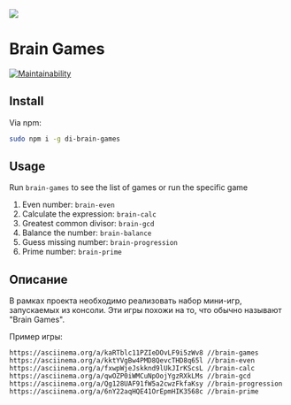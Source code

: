 <a href="https://codeclimate.com/github/DavidDuch0vny/fullstack-javascript-project-44/maintainability">
<img src="https://api.codeclimate.com/v1/badges/992d2016a807d365585a/maintainability" /></a>

Brain Games
===========

[![Maintainability](https://api.codeclimate.com/v1/badges/992d2016a807d365585a/maintainability)](https://codeclimate.com/github/DavidDuch0vny/fullstack-javascript-project-44/maintainability)

Install
-------

Via npm:

```bash
sudo npm i -g di-brain-games
```

Usage
-----

Run `brain-games` to see the list of games or run the specific game

1. Even number: `brain-even`
1. Calculate the expression: `brain-calc`
1. Greatest common divisor: `brain-gcd`
1. Balance the number: `brain-balance`
1. Guess missing number: `brain-progression`
1. Prime number: `brain-prime`

## Описание

В рамках проекта необходимо реализовать набор мини-игр, запускаемых из консоли. Эти игры похожи на то, что обычно называют "Brain Games".

Пример игры:

```console
https://asciinema.org/a/kaRTblc11PZIeDOvLF9i5zWv8 //brain-games
https://asciinema.org/a/kktYVgBw4PMD8QevcTHD8q65l //brain-even
https://asciinema.org/a/fxwpWjeJskknd9lUkJIrKScsL //brain-calc
https://asciinema.org/a/qwOZP0iWMCuNpOojYgzRXkLMs //brain-gcd
https://asciinema.org/a/Qg128UAF91fW5a2cwzFkfaKsy //brain-progression
https://asciinema.org/a/6nY22aqHQE41OrEpmHIK3568c //brain-prime